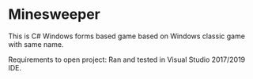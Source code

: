 # Minesweeper

This is C# Windows forms based game based on Windows classic game with same name.

Requirements to open project:
Ran and tested in Visual Studio 2017/2019 IDE.
